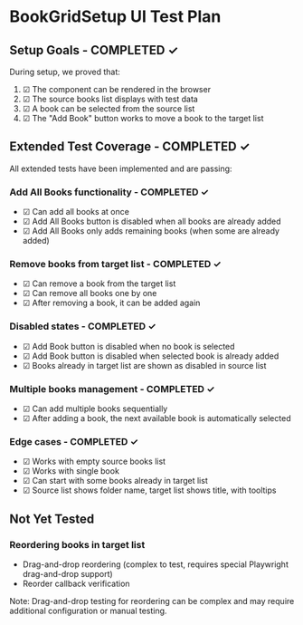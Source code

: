 # BookGridSetup UI Test Plan

## Setup Goals - COMPLETED ✓

During setup, we proved that:
1. ☑ The component can be rendered in the browser
2. ☑ The source books list displays with test data
3. ☑ A book can be selected from the source list
4. ☑ The "Add Book" button works to move a book to the target list

## Extended Test Coverage - COMPLETED ✓

All extended tests have been implemented and are passing:

### Add All Books functionality - COMPLETED ✓
- ☑ Can add all books at once
- ☑ Add All Books button is disabled when all books are already added
- ☑ Add All Books only adds remaining books (when some are already added)

### Remove books from target list - COMPLETED ✓
- ☑ Can remove a book from the target list
- ☑ Can remove all books one by one
- ☑ After removing a book, it can be added again

### Disabled states - COMPLETED ✓
- ☑ Add Book button is disabled when no book is selected
- ☑ Add Book button is disabled when selected book is already added
- ☑ Books already in target list are shown as disabled in source list

### Multiple books management - COMPLETED ✓
- ☑ Can add multiple books sequentially
- ☑ After adding a book, the next available book is automatically selected

### Edge cases - COMPLETED ✓
- ☑ Works with empty source books list
- ☑ Works with single book
- ☑ Can start with some books already in target list
- ☑ Source list shows folder name, target list shows title, with tooltips

## Not Yet Tested

### Reordering books in target list
- Drag-and-drop reordering (complex to test, requires special Playwright drag-and-drop support)
- Reorder callback verification

Note: Drag-and-drop testing for reordering can be complex and may require additional configuration or manual testing.
